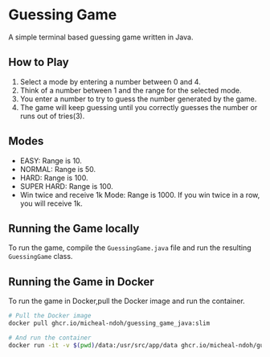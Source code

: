 # Guessing Game

A simple terminal based guessing game written in Java.

## How to Play

1. Select a mode by entering a number between 0 and 4.
2. Think of a number between 1 and the range for the selected mode.
3. You enter a number to try to guess the number generated by the game.
4. The game will keep guessing until you correctly guesses the number or runs out of tries(3).

## Modes

* EASY: Range is 10.
* NORMAL: Range is 50.
* HARD: Range is 100.
* SUPER HARD: Range is 100.
* Win twice and receive 1k Mode: Range is 1000. If you win twice in a row, you will receive 1k.

## Running the Game locally

To run the game, compile the `GuessingGame.java` file and run the resulting `GuessingGame` class.

## Running the Game in Docker

To run the game in Docker,pull the Docker image and run the container.

```bash
# Pull the Docker image
docker pull ghcr.io/micheal-ndoh/guessing_game_java:slim

# And run the container
docker run -it -v $(pwd)/data:/usr/src/app/data ghcr.io/micheal-ndoh/guessing_game_java:slim
```    
